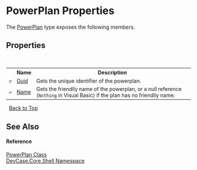# PowerPlan Properties
 

The <a href="T_DevCase_Core_Shell_PowerPlan">PowerPlan</a> type exposes the following members.


## Properties
&nbsp;<table><tr><th></th><th>Name</th><th>Description</th></tr><tr><td>![Public property](media/pubproperty.gif "Public property")</td><td><a href="P_DevCase_Core_Shell_PowerPlan_Guid">Guid</a></td><td>
Gets the unique identifier of the powerplan.</td></tr><tr><td>![Public property](media/pubproperty.gif "Public property")</td><td><a href="P_DevCase_Core_Shell_PowerPlan_Name">Name</a></td><td>
Gets the friendlly name of the powerplan, or a null reference (`Nothing` in Visual Basic) if the plan has no friendlly name.</td></tr></table>&nbsp;
<a href="#powerplan-properties">Back to Top</a>

## See Also


#### Reference
<a href="T_DevCase_Core_Shell_PowerPlan">PowerPlan Class</a><br /><a href="N_DevCase_Core_Shell">DevCase.Core.Shell Namespace</a><br />